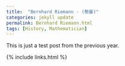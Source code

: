 ```yaml
---
title:  "Bernhard Riemann - (黎曼)"
categories: jekyll update
permalink: Bernhard Riemann.html
tags: [History, Mathematician]
---
```


This is just a test post from the previous year.

{% include links.html %}
